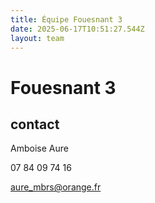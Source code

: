 ```yaml
---
title: Équipe Fouesnant 3
date: 2025-06-17T10:51:27.544Z
layout: team
---
```


# Fouesnant 3



## contact 

 Amboise Aure

07 84 09 74 16

aure_mbrs@orange.fr

